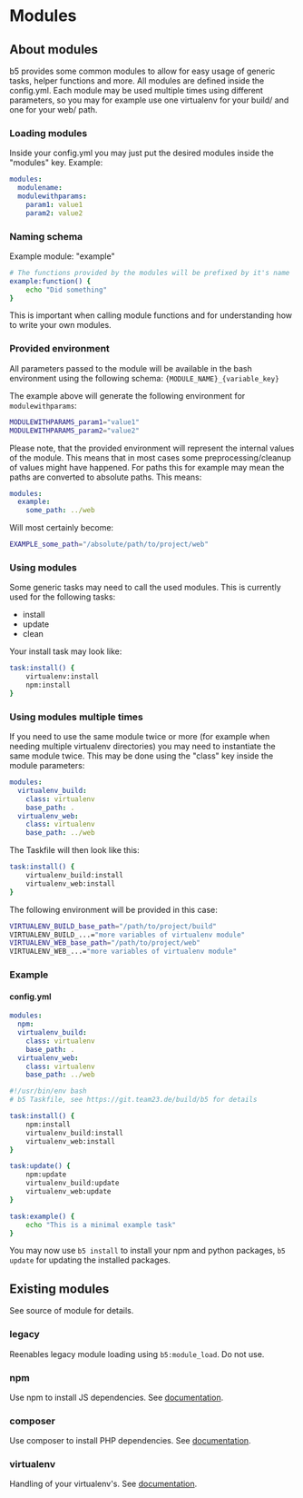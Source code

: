 # Modules

## About modules

b5 provides some common modules to allow for easy usage of generic tasks, helper functions and more. All
modules are defined inside the config.yml. Each module may be used multiple times using different parameters,
so you may for example use one virtualenv for your build/ and one for your web/ path. 

### Loading modules

Inside your config.yml you may just put the desired modules inside the "modules" key. Example:

```yaml
modules:
  modulename:
  modulewithparams:
    param1: value1
    param2: value2
```

### Naming schema

Example module: "example"

```bash
# The functions provided by the modules will be prefixed by it's name 
example:function() {
    echo "Did something"
}
```

This is important when calling module functions and for understanding how to write your own modules.

### Provided environment

All parameters passed to the module will be available in the bash environment using the following schema:
`{MODULE_NAME}_{variable_key}`

The example above will generate the following environment for `modulewithparams`:
```bash
MODULEWITHPARAMS_param1="value1"
MODULEWITHPARAMS_param2="value2"
```

Please note, that the provided environment will represent the internal values of the module. This
means that in most cases some preprocessing/cleanup of values might have happened. For paths
this for example may mean the paths are converted to absolute paths. This means:

```yaml
modules:
  example:
    some_path: ../web
```

Will most certainly become:

```bash
EXAMPLE_some_path="/absolute/path/to/project/web"
```


### Using modules

Some generic tasks may need to call the used modules. This is currently used for the following tasks:
* install
* update
* clean

Your install task may look like:

```bash
task:install() {
    virtualenv:install
    npm:install
}
```

### Using modules multiple times

If you need to use the same module twice or more (for example when needing multiple virtualenv directories)
you may need to instantiate the same module twice. This may be done using the "class" key inside the
module parameters:

```yaml
modules:
  virtualenv_build:
    class: virtualenv
    base_path: .
  virtualenv_web:
    class: virtualenv
    base_path: ../web
```

The Taskfile will then look like this:

```bash
task:install() {
    virtualenv_build:install
    virtualenv_web:install
}
```

The following environment will be provided in this case:

```bash
VIRTUALENV_BUILD_base_path="/path/to/project/build"
VIRTUALENV_BUILD_...="more variables of virtualenv module"
VIRTUALENV_WEB_base_path="/path/to/project/web"
VIRTUALENV_WEB_...="more variables of virtualenv module"
```

### Example

#### config.yml

```yaml
modules:
  npm:
  virtualenv_build:
    class: virtualenv
    base_path: .
  virtualenv_web:
    class: virtualenv
    base_path: ../web
```

```bash
#!/usr/bin/env bash
# b5 Taskfile, see https://git.team23.de/build/b5 for details

task:install() {
    npm:install
    virtualenv_build:install
    virtualenv_web:install
}

task:update() {
    npm:update
    virtualenv_build:update
    virtualenv_web:update
}

task:example() {
    echo "This is a minimal example task"
}
```

You may now use `b5 install` to install your npm and python packages, `b5 update` for updating the installed
packages.

## Existing modules

See source of module for details.

### legacy

Reenables legacy module loading using `b5:module_load`. Do not use.

### npm

Use npm to install JS dependencies. See [documentation](modules/npm.md).

### composer

Use composer to install PHP dependencies. See [documentation](modules/composer.md).

### virtualenv

Handling of your virtualenv's. See [documentation](modules/virtualenv.md).
